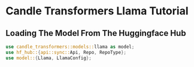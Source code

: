 # Candle Transformers Llama Tutorial

## Loading The Model From The Huggingface Hub

```rust
use candle_transformers::models::llama as model;
use hf_hub::{api::sync::Api, Repo, RepoType};
use model::{Llama, LlamaConfig};
```